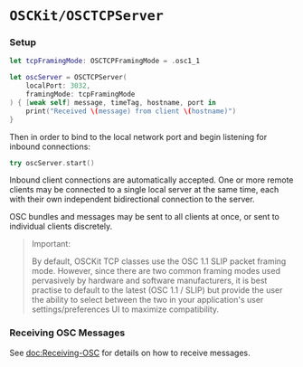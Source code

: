 # ``OSCKit/OSCTCPServer``

### Setup

```swift
let tcpFramingMode: OSCTCPFramingMode = .osc1_1

let oscServer = OSCTCPServer(
    localPort: 3032,
    framingMode: tcpFramingMode
) { [weak self] message, timeTag, hostname, port in
    print("Received \(message) from client \(hostname)")
}
```

Then in order to bind to the local network port and begin listening for inbound connections:

```swift
try oscServer.start()
```

Inbound client connections are automatically accepted. One or more remote clients may be connected to a single
local server at the same time, each with their own independent bidirectional connection to the server.

OSC bundles and messages may be sent to all clients at once, or sent to individual clients discretely.

> Important:
>
> By default, OSCKit TCP classes use the OSC 1.1 SLIP packet framing mode.
> However, since there are two common framing modes used pervasively by hardware and software manufacturers,
> it is best practise to default to the latest (OSC 1.1 / SLIP) but provide the user the ability to select
> between the two in your application's user settings/preferences UI to maximize compatibility.

### Receiving OSC Messages

See <doc:Receiving-OSC> for details on how to receive messages.
